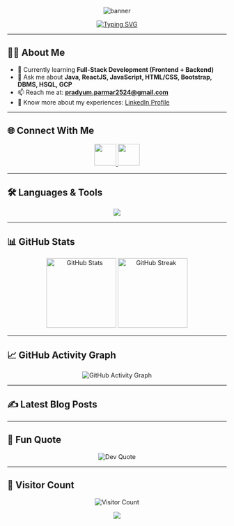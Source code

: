 <!-- <h1 align="center"></h1> -->


<!-- Banner -->
<p align="center">
  <img src="https://capsule-render.vercel.app/api?type=waving&color=0:1E90FF,100:00CED1&height=200&section=header&text=Pradyum%20Parmar&fontSize=45&fontColor=ffffff&animation=fadeIn&fontAlignY=35" alt="banner"/>
</p>

<!-- Typing Animation -->
<p align="center">
  <a href="https://github.com/Pradyum2524">
    <img src="https://readme-typing-svg.herokuapp.com?font=Fira+Code&weight=600&size=22&pause=1000&color=00CED1&center=true&vCenter=true&width=600&lines=Machine+Learning+Enthusiast;Frontend+%26+Backend+Developer;Tech+Explorer+%7C+Problem+Solver;B.Tech+in+Computer+Science" alt="Typing SVG" />
  </a>
</p>

---

## 👨‍💻 About Me  
- 🌱 Currently learning **Full-Stack Development (Frontend + Backend)**  
- 💬 Ask me about **Java, ReactJS, JavaScript, HTML/CSS, Bootstrap, DBMS, HSQL, GCP**  
- 📫 Reach me at: **pradyum.parmar2524@gmail.com**  
- 📄 Know more about my experiences: [LinkedIn Profile](https://www.linkedin.com/in/pradyum-parmar-b8189b37a)  

---

## 🌐 Connect With Me  
<p align="center">
  <a href="https://github.com/Pradyum2524" target="blank">
    <img src="https://skillicons.dev/icons?i=github" height="50"/>
  </a>
  <a href="https://www.linkedin.com/in/pradyum-parmar-b8189b37a" target="blank">
    <img src="https://skillicons.dev/icons?i=linkedin" height="50"/>
  </a>
</p>

---

## 🛠️ Languages & Tools  
<p align="center">
  <img src="https://skillicons.dev/icons?i=java,js,react,html,css,bootstrap,nodejs,jquery,git,github,figma,vscode,gcp" />
</p>

---

## 📊 GitHub Stats  
<p align="center">
  <img src="https://github-readme-stats.vercel.app/api?username=Pradyum2524&show_icons=true&theme=tokyonight" alt="GitHub Stats" height="160"/>
  <img src="https://github-readme-streak-stats.herokuapp.com/?user=Pradyum2524&theme=tokyonight" alt="GitHub Streak" height="160"/>
</p>

---

## 📈 GitHub Activity Graph  
<p align="center">
  <img src="https://github-readme-activity-graph.vercel.app/graph?username=Pradyum2524&theme=react-dark&hide_border=true" alt="GitHub Activity Graph"/>
</p>

---

## ✍️ Latest Blog Posts  
<!-- BLOG-POST-LIST:START -->
<!-- BLOG-POST-LIST:END -->

---

## 🚀 Fun Quote  
<p align="center">
  <img src="https://quotes-github-readme.vercel.app/api?type=horizontal&theme=tokyonight" alt="Dev Quote"/>
</p>

---

## 👀 Visitor Count  
<p align="center">
  <img src="https://komarev.com/ghpvc/?username=Pradyum2524&style=for-the-badge&color=00CED1" alt="Visitor Count"/>
</p>

<!-- Footer -->
<p align="center">
  <img src="https://capsule-render.vercel.app/api?type=waving&color=0:00CED1,100:1E90FF&height=120&section=footer"/>
</p>

